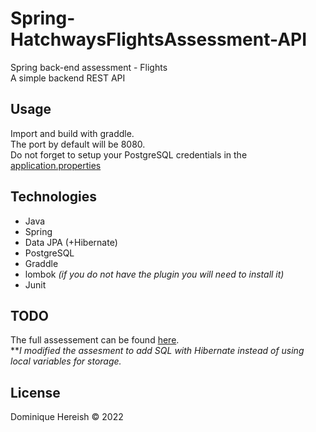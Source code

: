 # Spring-HatchwaysFlightsAssessment-API
Spring back-end assessment - Flights
<br>A simple backend REST API

## Usage
Import and build with graddle.
<br>The port by default will be 8080.
<br>Do not forget to setup your PostgreSQL credentials in the [application.properties](/src/main/resources/application.properties)

## Technologies

<ul>
	<li>Java</li>
	<li>Spring</li>
	<li>Data JPA (+Hibernate)</li>
	<li>PostgreSQL</li>
	<li>Graddle</li>
	<li>lombok <i>(if you do not have the plugin you will need to install it)</i></li>
	<li>Junit</li>
</ul>

## TODO

The full assessement can be found [here](/documents/Back-endAssessment-Flights.pdf).
<br>**<i>I modified the assesment to add SQL with Hibernate instead of using local variables for storage.</i>

## License
Dominique Hereish &copy; 2022
